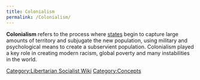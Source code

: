 ```yaml
---
title: Colonialism
permalink: /Colonialism/
---
```


**Colonialism** refers to the process where
[states](State_(Polity).md "wikilink") begin to capture large amounts of
territory and subjugate the new population, using military and
psychological means to create a subservient population. Colonialism
played a key role in creating modern racism, global poverty and many
instabilities in the world.

[Category:Libertarian Socialist
Wiki](Category:Libertarian_Socialist_Wiki.md "wikilink")
[Category:Concepts](Category:Concepts.md "wikilink")